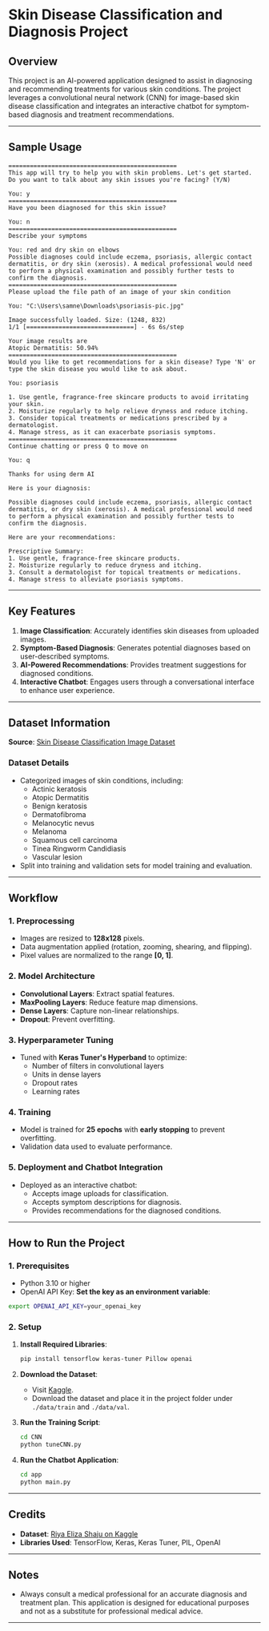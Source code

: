 # Skin Disease Classification and Diagnosis Project

## Overview
This project is an AI-powered application designed to assist in diagnosing and recommending treatments for various skin conditions. The project leverages a convolutional neural network (CNN) for image-based skin disease classification and integrates an interactive chatbot for symptom-based diagnosis and treatment recommendations.

---

## Sample Usage


```plaintext
===============================================
This app will try to help you with skin problems. Let's get started. Do you want to talk about any skin issues you're facing? (Y/N)

You: y
===============================================
Have you been diagnosed for this skin issue?

You: n
===============================================
Describe your symptoms

You: red and dry skin on elbows
Possible diagnoses could include eczema, psoriasis, allergic contact dermatitis, or dry skin (xerosis). A medical professional would need to perform a physical examination and possibly further tests to confirm the diagnosis.
===============================================
Please upload the file path of an image of your skin condition

You: "C:\Users\samne\Downloads\psoriasis-pic.jpg"

Image successfully loaded. Size: (1248, 832)
1/1 [==============================] - 6s 6s/step

Your image results are 
Atopic Dermatitis: 50.94%
===============================================
Would you like to get recommendations for a skin disease? Type 'N' or type the skin disease you would like to ask about.

You: psoriasis

1. Use gentle, fragrance-free skincare products to avoid irritating your skin.
2. Moisturize regularly to help relieve dryness and reduce itching.
3. Consider topical treatments or medications prescribed by a dermatologist.
4. Manage stress, as it can exacerbate psoriasis symptoms.
===============================================
Continue chatting or press Q to move on

You: q

Thanks for using derm AI

Here is your diagnosis:

Possible diagnoses could include eczema, psoriasis, allergic contact dermatitis, or dry skin (xerosis). A medical professional would need to perform a physical examination and possibly further tests to confirm the diagnosis.

Here are your recommendations:

Prescriptive Summary:
1. Use gentle, fragrance-free skincare products.
2. Moisturize regularly to reduce dryness and itching.
3. Consult a dermatologist for topical treatments or medications.
4. Manage stress to alleviate psoriasis symptoms.
```

---

## Key Features
1. **Image Classification**: Accurately identifies skin diseases from uploaded images.
2. **Symptom-Based Diagnosis**: Generates potential diagnoses based on user-described symptoms.
3. **AI-Powered Recommendations**: Provides treatment suggestions for diagnosed conditions.
4. **Interactive Chatbot**: Engages users through a conversational interface to enhance user experience.

---

## Dataset Information
**Source**: [Skin Disease Classification Image Dataset](https://www.kaggle.com/datasets/riyaelizashaju/skin-disease-classification-image-dataset)

### Dataset Details
- Categorized images of skin conditions, including:
  - Actinic keratosis
  - Atopic Dermatitis
  - Benign keratosis
  - Dermatofibroma
  - Melanocytic nevus
  - Melanoma
  - Squamous cell carcinoma
  - Tinea Ringworm Candidiasis
  - Vascular lesion
- Split into training and validation sets for model training and evaluation.

---

## Workflow

### **1. Preprocessing**
- Images are resized to **128x128** pixels.
- Data augmentation applied (rotation, zooming, shearing, and flipping).
- Pixel values are normalized to the range **[0, 1]**.

### **2. Model Architecture**
- **Convolutional Layers**: Extract spatial features.
- **MaxPooling Layers**: Reduce feature map dimensions.
- **Dense Layers**: Capture non-linear relationships.
- **Dropout**: Prevent overfitting.

### **3. Hyperparameter Tuning**
- Tuned with **Keras Tuner's Hyperband** to optimize:
  - Number of filters in convolutional layers
  - Units in dense layers
  - Dropout rates
  - Learning rates

### **4. Training**
- Model is trained for **25 epochs** with **early stopping** to prevent overfitting.
- Validation data used to evaluate performance.

### **5. Deployment and Chatbot Integration**
- Deployed as an interactive chatbot:
  - Accepts image uploads for classification.
  - Accepts symptom descriptions for diagnosis.
  - Provides recommendations for the diagnosed conditions.

---

## How to Run the Project

### **1. Prerequisites**
- Python 3.10 or higher
- OpenAI API Key: **Set the key as an environment variable**:
  
```bash
export OPENAI_API_KEY=your_openai_key
```

### **2. Setup**
1. **Install Required Libraries**:
   ```bash
   pip install tensorflow keras-tuner Pillow openai
   ```
2. **Download the Dataset**:
   - Visit [Kaggle](https://www.kaggle.com/datasets/riyaelizashaju/skin-disease-classification-image-dataset).
   - Download the dataset and place it in the project folder under `./data/train` and `./data/val`.

3. **Run the Training Script**:
   ```bash
   cd CNN
   python tuneCNN.py
   ```

4. **Run the Chatbot Application**:
   ```bash
   cd app
   python main.py
   ```

---



## Credits
- **Dataset**: [Riya Eliza Shaju on Kaggle](https://www.kaggle.com/datasets/riyaelizashaju/skin-disease-classification-image-dataset)
- **Libraries Used**: TensorFlow, Keras, Keras Tuner, PIL, OpenAI

---

## Notes
- Always consult a medical professional for an accurate diagnosis and treatment plan. This application is designed for educational purposes and not as a substitute for professional medical advice.

---